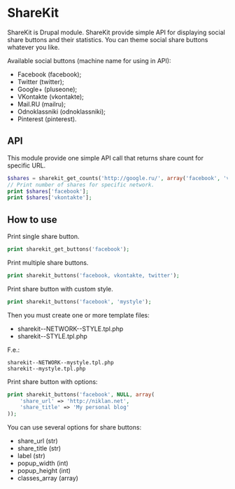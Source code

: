 # ShareKit
ShareKit is Drupal module. ShareKit provide simple API for displaying social
share buttons and their statistics. You can theme social share buttons
whatever you like.

Available social buttons (machine name for using in API):

*  Facebook (facebook);
*  Twitter (twitter);
*  Google+ (pluseone);
*  VKontakte (vkontakte);
*  Mail.RU (mailru);
*  Odnoklassniki (odnoklassniki);
*  Pinterest (pinterest).

## API

This module provide one simple API call that returns share count for specific URL.

~~~php
$shares = sharekit_get_counts('http://google.ru/', array('facebook', 'vkontakte'));
// Print number of shares for specific network.
print $shares['facebook'];
print $shares['vkontakte'];
~~~

## How to use

Print single share button.
~~~php
print sharekit_get_buttons('facebook');
~~~

Print multiple share buttons.
~~~php
print sharekit_buttons('facebook, vkontakte, twitter');
~~~

Print share button with custom style.
~~~php
print sharekit_buttons('facebook', 'mystyle');
~~~

Then you must create one or more template files:

-  sharekit--NETWORK--STYLE.tpl.php
-  sharekit--STYLE.tpl.php

F.e.:
~~~
sharekit--NETWORK--mystyle.tpl.php
sharekit--mystyle.tpl.php
~~~

Print share button with options:
~~~php
print sharekit_buttons('facebook', NULL, array(
    'share_url' => 'http://niklan.net',
    'share_title' => 'My personal blog'
));
~~~

You can use several options for share buttons:

*  share_url (str)
*  share_title (str)
*  label (str)
*  popup_width (int)
*  popup_height (int)
*  classes_array (array)

